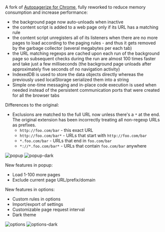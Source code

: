 A fork of [Autopagerize for Chrome](https://github.com/swdyh/autopagerize_for_chrome), fully reworked to reduce memory consumption and increase performance:

* the background page now auto-unloads when inactive
* the content script is added to a web page only if its URL has a matching rule
* the content script unregisters all of its listeners when there are no more pages to load according to the paging rules - and thus it gets removed by the garbage collector (several megabytes per each tab)
* the URL matching regexps are cached upon each run of the background page so subsequent checks during the run are almost 100 times faster and take just a few milliseconds (the background page unloads after approximately five seconds of no navigation activity)
* IndexedDB is used to store the data objects directly whereas the previously used localStorage serialized them into a string 
* Simple one-time messaging and in-place code execution is used when needed instead of the persistent communication ports that were created for all the browser tabs

Differences to the original:

* Exclusions are matched to the full URL now unless there's a `*` at the end. The original extension has been incorrectly treating all non-regexp URLs as prefixes.
  * `http://foo.com/bar` - this exact URL
  * `http://foo.com/bar*` - URLs that start with `http://foo.com/bar`
  * `*.foo.com/bar` - URLs that end in `foo.com/bar`
  * `*://*.foo.com/bar*` - URLs that contain `foo.com/bar` anywhere
  
![popup](https://i.imgur.com/lC8aWNF.png) ![popup-dark](https://i.imgur.com/mxbBMVw.png)

New features in popup:

* Load 1-100 more pages
* Exclude current page URL/prefix/domain

New features in options:

* Custom rules in options
* Import/export of settings
* Customizable page request interval
* Dark theme

![options](https://i.imgur.com/UVp4NnR.png)
![options-dark](https://i.imgur.com/PZu716Z.png)
